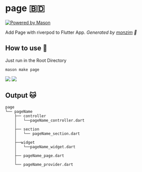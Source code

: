 # page 🇧🇩

[![Powered by Mason](https://img.shields.io/endpoint?url=https%3A%2F%2Ftinyurl.com%2Fmason-badge)](https://github.com/felangel/mason)

Add Page with riverpod to Flutter App.
_Generated by [monzim][1] 🧱_

## How to use 🚀

Just run in the Root Directory

    mason make page

[![](https://img.shields.io/badge/GitHub-100000?style=for-the-badge&logo=github&logoColor=white)](https://github.com/Monzim/mason_bricks)
[![](https://img.shields.io/badge/website-000000?style=for-the-badge&logo=About.me&logoColor=white)](https:monzim.com)

## Output 🐱

    page
    └── pageName
        ├── controller
        │   └──pageName_controller.dart
        │
        ├── section
        │   └── pageName_section.dart
        │
        ├──widget
        │   └──pageName_widget.dart
        │
        ├── pageName_page.dart
        │
        └── pageName_provider.dart

[1]: https://github.com/Monzim
